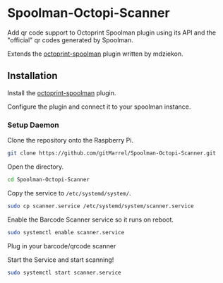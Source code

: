 # Spoolman-Octopi-Scanner


Add qr code support to Octoprint Spoolman plugin using its API and the "official" qr codes generated by Spoolman.

Extends the [octoprint-spoolman](https://plugins.octoprint.org/plugins/Spoolman/) plugin written by mdziekon.

## Installation

Install the [octoprint-spoolman](https://plugins.octoprint.org/plugins/Spoolman/) plugin.

Configure the plugin and connect it to your spoolman instance.

### Setup Daemon

Clone the repository onto the Raspberry Pi.

```bash
git clone https://github.com/gitMarrel/Spoolman-Octopi-Scanner.git
```

Open the directory.

```bash
cd Spoolman-Octopi-Scanner
```

Copy the service to `/etc/systemd/system/`.
```bash
sudo cp scanner.service /etc/systemd/system/scanner.service
```

Enable the Barcode Scanner service so it runs on reboot.

```bash
sudo systemctl enable scanner.service
```

Plug in your barcode/qrcode scanner

Start the Service and start scanning!

```bash
sudo systemctl start scanner.service
```
